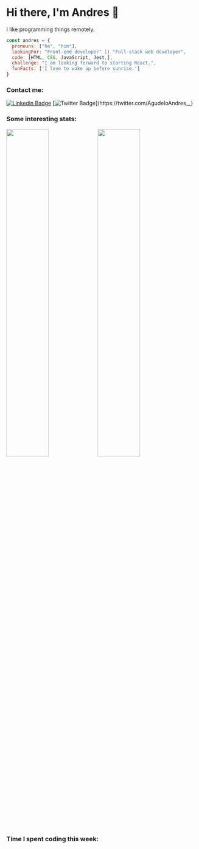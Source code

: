 # Hi there, I'm Andres 👋

I like programming things remotely. 

```javascript
const andres = {
  pronouns: ["he", "him"],
  lookingFor: "Front-end developer" || "Full-stack web developer",
  code: [HTML, CSS, JavaScript, Jest,],
  challenge: "I am looking forward to starting React.",
  funFacts: ['I love to wake up before sunrise.']
}
```
### Contact me:
[![Linkedin Badge](https://img.shields.io/badge/-Andres%20Agudelo-blue?style=flat-square&logo=Linkedin&logoColor=white&link=https://www.linkedin.com/in/aagst/)](https://www.linkedin.com/in/aagst/)
[![Twitter Badge](https://img.shields.io/badge/-@anagudelogu_-1ca0f1?style=flat-square&labelColor=1ca0f1&logo=twitter&logoColor=white&link=https://twitter.com/AgudeloAndres__)](https://twitter.com/AgudeloAndres__)
### Some interesting stats:
<img align="left" width="47%" src="https://github-readme-stats.vercel.app/api?username=anagudelogu&show_icons=true&theme=algolia" />
<img width="47%" src="https://github-readme-stats.vercel.app/api/top-langs/?username=anagudelogu&layout=compact&theme=algolia&langs_count=3" />

### Time I spent coding this week:
<!--START_SECTION:waka-->
<!--END_SECTION:waka-->

